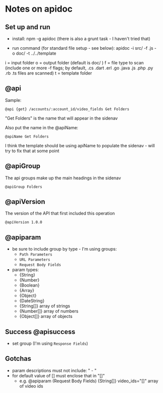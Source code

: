 # Notes on apidoc

## Set up and run

- install: npm -g apidoc
(there is also a grunt task - I haven't tried that)

- run command (for standard file setup - see below):
apidoc -i src/  -f .js -o doc/ -t ../../template

i = input folder
o = output folder (default is doc/ )
f = file type to scan (include one or more -f flags; by default, .cs .dart .erl .go .java .js .php .py .rb .ts files are scanned)
t = template folder

## @api

Sample:

    @api {get} /accounts/:account_id/video_fields Get Folders

"Get Folders" is the name that will appear in the sidenav

Also put the name in the @apiName:

    @apiName Get Folders

I think the template should be using apiName to populate the sidenav - will try to fix that at some point

## @apiGroup

The api groups make up the main headings in the sidenav

    @apiGroup Folders

## @apiVersion

The version of the API that first included this operation

    @apiVersion 1.0.0

## @apiparam

- be sure to include group by type - I'm using groups:
    - `Path Parameters`
    - `URL Parameters`
    - `Request Body Fields`
- param types:
    - {String}
    - {Number}
    - {Boolean}
    - {Array}
    - {Object}
    - {DateString}
    - {String[]} array of strings
    - {Number[]} array of numbers
    - {Object[]} array of objects

## Success @apisuccess

- set group (I'm using `Response Fields`)

## Gotchas

- param descriptions must not include: " - "
- for default value of [] must enclose that in "[]"
    - e.g. @apiparam (Request Body Fields) {String[]} video_ids="[]" array of video ids